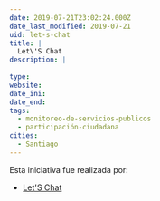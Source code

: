 ```yaml
---
date: 2019-07-21T23:02:24.000Z
date_last_modified: 2019-07-21
uid: let-s-chat
title: |
  Let\'S Chat
description: |
  
type: 
website: 
date_ini: 
date_end: 
tags:
  - monitoreo-de-servicios-publicos
  - participación-ciudadana
cities: 
  - Santiago
---
```


Esta iniciativa fue realizada por:

- [Let'S Chat](/organizaciones/let-s-chat)
